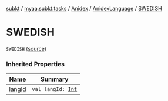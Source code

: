 [subkt](../../../index.md) / [myaa.subkt.tasks](../../index.md) / [Anidex](../index.md) / [AnidexLanguage](index.md) / [SWEDISH](./-s-w-e-d-i-s-h.md)

# SWEDISH

`SWEDISH` [(source)](https://github.com/Myaamori/SubKt/blob/0.1.19/src/main/kotlin/myaa/subkt/tasks/tasks.kt#L1091)

### Inherited Properties

| Name | Summary |
|---|---|
| [langId](lang-id.md) | `val langId: `[`Int`](https://kotlinlang.org/api/latest/jvm/stdlib/kotlin/-int/index.html) |
